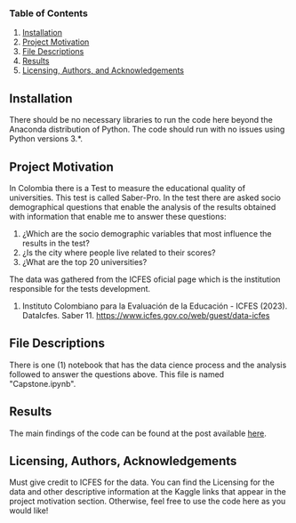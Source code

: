 ### Table of Contents

1. [Installation](#installation)
2. [Project Motivation](#motivation)
3. [File Descriptions](#files)
4. [Results](#results)
5. [Licensing, Authors, and Acknowledgements](#licensing)

## Installation <a name="installation"></a>

There should be no necessary libraries to run the code here beyond the Anaconda distribution of Python.  The code should run with no issues using Python versions 3.*.

## Project Motivation<a name="motivation"></a>

In Colombia there is a Test to measure the educational quality of universities. This test is called Saber-Pro. In the test there are asked socio demographical questions that enable the analysis of the results obtained with information that enable me to answer these questions:

1. ¿Which are the socio demographic variables that most influence the results in the test?
2. ¿Is the city where people live related to their scores?
3. ¿What are the top 20 universities?

The data was gathered from the ICFES oficial page which is the institution responsible for the tests development.
1. Instituto Colombiano para la Evaluación de la Educación - ICFES (2023). DataIcfes. Saber 11. https://www.icfes.gov.co/web/guest/data-icfes

## File Descriptions <a name="files"></a>

There is one (1) notebook that has the data cience process and the analysis followed to answer the questions above. This file is named "Capstone.ipynb".

## Results<a name="results"></a>

The main findings of the code can be found at the post available [here](https://medium.com/@andrecezu/educational-data-cambiar-339939b5511c).

## Licensing, Authors, Acknowledgements<a name="licensing"></a>

Must give credit to ICFES for the data.  You can find the Licensing for the data and other descriptive information at the Kaggle links that appear in the project motivation section.  Otherwise, feel free to use the code here as you would like! 


